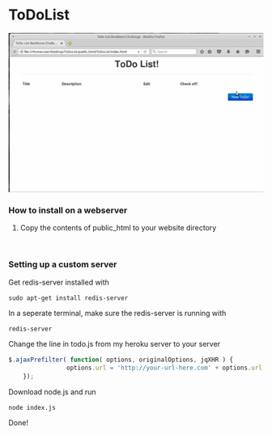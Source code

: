 # ToDoList

<img src="media/ToDo.gif" alt="demo" width="600" />

### How to install on a webserver

1. Copy the contents of public_html to your website directory

<br />

### Setting up a custom server
Get redis-server installed with
 ```shell
sudo apt-get install redis-server
 ```
In a seperate terminal, make sure the redis-server is running with

 ```shell
redis-server
 ```
Change the line in todo.js from my heroku server to your server

```javascript
$.ajaxPrefilter( function( options, originalOptions, jqXHR ) {
                options.url = 'http://your-url-here.com' + options.url;
    });
```

Download node.js and run

 ```shell
node index.js
 ```
 
Done!
